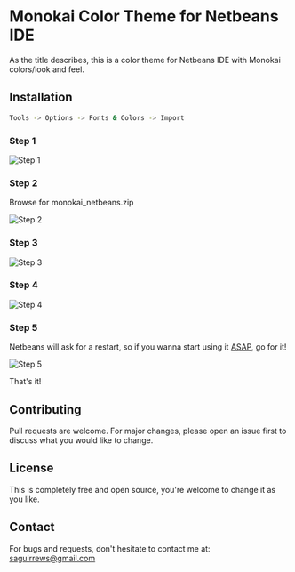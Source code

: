 # Monokai Color Theme for Netbeans IDE

As the title describes, this is a color theme for Netbeans IDE with Monokai colors/look and feel.

## Installation

```bash
Tools -> Options -> Fonts & Colors -> Import
```
### Step 1
![Step 1](https://i.ibb.co/Lhk7JXp/installation-instructions.png)
### Step 2

Browse for monokai_netbeans.zip

![Step 2](https://i.ibb.co/1GcJK7r/installation-instructions-2.png)
### Step 3
![Step 3](https://i.ibb.co/Fq7cX9G/installation-instructions3-scrubbed.png)
### Step 4
![Step 4](https://i.ibb.co/dsZJTCQ/installation-instructions4-scrubbed.png)
### Step 5

Netbeans will ask for a restart, so if you wanna start using it [ASAP](https://www.thefreedictionary.com/ASAP), go for it!

![Step 5](https://i.ibb.co/nsgJFCT/installation-instructions5.png)

That's it!

## Contributing
Pull requests are welcome. For major changes, please open an issue first to discuss what you would like to change.

## License
This is completely free and open source, you're welcome to change it as you like. 

## Contact
For bugs and requests, don't hesitate to contact me at: 
saguirrews@gmail.com